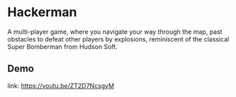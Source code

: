 # Hackerman

A multi-player game, where you navigate your way through the map, past obstacles to defeat other players by explosions, reminiscent of the classical Super Bomberman from Hudson Soft.

## Demo
link: https://youtu.be/ZT2D7NcsgyM
